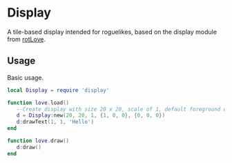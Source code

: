 # Display

A tile-based display intended for roguelikes, based on the display module from [rotLove](https://github.com/paulofmandown/rotLove).

## Usage
Basic usage.
```lua
local Display = require 'display'

function love.load()
   --Create display with size 20 x 20, scale of 1, default foreground of red and background of black
   d = Display:new(20, 20, 1, {1, 0, 0}, {0, 0, 0})
   d:drawText(1, 1, 'Hello')
end

function love.draw()
   d:draw()
end
```